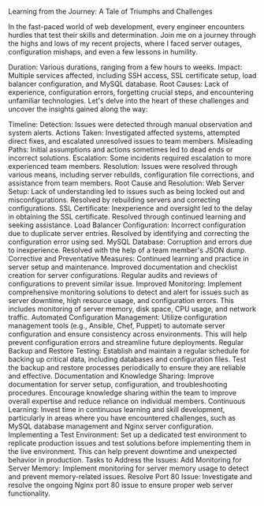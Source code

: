 Learning from the Journey: A Tale of Triumphs and Challenges

In the fast-paced world of web development, every engineer encounters hurdles that test their skills and determination. Join me on a journey through the highs and lows of my recent projects, where I faced server outages, configuration mishaps, and even a few lessons in humility.

Duration: Various durations, ranging from a few hours to weeks.
Impact: Multiple services affected, including SSH access, SSL certificate setup, load balancer configuration, and MySQL database.
Root Causes: Lack of experience, configuration errors, forgetting crucial steps, and encountering unfamiliar technologies.
Let's delve into the heart of these challenges and uncover the insights gained along the way:

Timeline:
Detection: Issues were detected through manual observation and system alerts.
Actions Taken: Investigated affected systems, attempted direct fixes, and escalated unresolved issues to team members.
Misleading Paths: Initial assumptions and actions sometimes led to dead ends or incorrect solutions.
Escalation: Some incidents required escalation to more experienced team members.
Resolution: Issues were resolved through various means, including server rebuilds, configuration file corrections, and assistance from team members.
Root Cause and Resolution:
Web Server Setup: Lack of understanding led to issues such as being locked out and misconfigurations. Resolved by rebuilding servers and correcting configurations.
SSL Certificate: Inexperience and oversight led to the delay in obtaining the SSL certificate. Resolved through continued learning and seeking assistance.
Load Balancer Configuration: Incorrect configuration due to duplicate server entries. Resolved by identifying and correcting the configuration error using sed.
MySQL Database: Corruption and errors due to inexperience. Resolved with the help of a team member's JSON dump.
Corrective and Preventative Measures:
Continued learning and practice in server setup and maintenance.
Improved documentation and checklist creation for server configurations.
Regular audits and reviews of configurations to prevent similar issue.
Improved Monitoring: Implement comprehensive monitoring solutions to detect and alert for issues such as server downtime, high resource usage, and configuration errors. This includes monitoring of server memory, disk space, CPU usage, and network traffic.
Automated Configuration Management: Utilize configuration management tools (e.g., Ansible, Chef, Puppet) to automate server configuration and ensure consistency across environments. This will help prevent configuration errors and streamline future deployments.
Regular Backup and Restore Testing: Establish and maintain a regular schedule for backing up critical data, including databases and configuration files. Test the backup and restore processes periodically to ensure they are reliable and effective.
Documentation and Knowledge Sharing: Improve documentation for server setup, configuration, and troubleshooting procedures. Encourage knowledge sharing within the team to improve overall expertise and reduce reliance on individual members.
Continuous Learning: Invest time in continuous learning and skill development, particularly in areas where you have encountered challenges, such as MySQL database management and Nginx server configuration.
Implementing a Test Environment: Set up a dedicated test environment to replicate production issues and test solutions before implementing them in the live environment. This can help prevent downtime and unexpected behavior in production.
Tasks to Address the Issues:
Add Monitoring for Server Memory: Implement monitoring for server memory usage to detect and prevent memory-related issues.
Resolve Port 80 Issue: Investigate and resolve the ongoing Nginx port 80 issue to ensure proper web server functionality.

